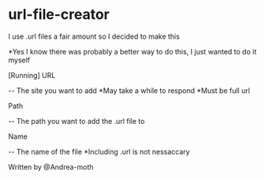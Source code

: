 # url-file-creator

I use .url files a fair amount so I decided to make this 

*Yes I know there was probably a better way to do this, I just wanted to do it myself

[Running]
URL 

-- The site you want to add
*May take a while to respond 
*Must be full url 

Path

-- The path you want to add the .url file to 

Name

-- The name of the file 
*Including .url is not nessaccary

Written by @Andrea-moth
